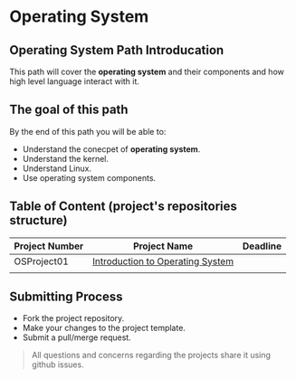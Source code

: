 # Operating System

## Operating System Path Introducation

This path will cover the **operating system** and their components and how high level language interact with it.

## The goal of this path

By the end of this path you will be able to:

* Understand the conecpet of **operating system**.
* Understand the kernel.
* Understand Linux.
* Use operating system components.

## Table of Content (project's repositories structure)


| Project Number | Project Name                                                                          | Deadline |
| -------------- | ------------------------------------------------------------------------------------- | -------- |
| OSProject01    | [Introduction to Operating System](https://github.com/malekcoders/Introduction-to-OS) |          |
|                |                                                                                       |          |


## Submitting Process

* Fork the project repository.
* Make your changes to the project template.
* Submit a pull/merge request.

> All questions and concerns regarding the projects share it using github issues.
>
